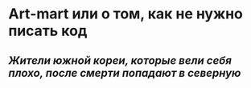 # Art-mart или о том, как не нужно писать код

## *Жители южной кореи, которые вели себя плохо, после смерти попадают в северную*
